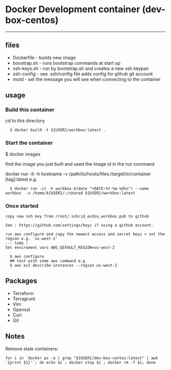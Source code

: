 # Docker Development container (dev-box-centos)
---------------------------------------

## files

* Dockerfile - builds new image
* boostrap.sh - runs bootstrap commands at start up
* ssh-keys.sh - run by bootstrap.sh and creates a new ssh keypair
* ssh-config - see .ssh/config file adds config for github git account 
* motd - set the message you will see when connecting to the container

## usage

### Build this container

  cd to this directory

```
  $ docker build -t ${USER}/workbox:latest .

```

### Start the container

  $ docker images

  find the image you just built and used the image id in the run command

  docker run -it -h hostname  -v /path/to/hosts/files:/target/in/container [tag]:latest e.g.

```
  $ docker run -it -h workbox-$(date "+DATE:%Y-%m-%d%n") --name workbox  -v /home/${USER}/:/shared ${USER}/workbox:latest

```

### Once started
    copy new ssh key from /root/.ssh/id_ecdsa_workbox.pub to github

    See : https://github.com/settings/keys if using a github account.

    run aws configure and copy the newest access and secret keys + set the region e.g. 'us-west-2'
    --- todo :
    Set enviroment vars AWS_DEFAULT_REGION=us-west-2
```
  $ aws configure
  ## test with some aws command e.g
  $ aws ec2 describe-instances --region us-west-2

```

## Packages

* Terraform
* Terragrunt
* Vim
* Openssl
* Curl
* Git

## Notes

Remove stale containers:

```
for i in `docker ps -a | grep "${USER}/dev-box-centos:latest" | awk '{print $1}'`; do echo $i ; docker stop $i ; docker rm -f $i; done


```
